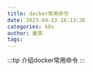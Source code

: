 ```yaml
---
title: docker常用命令
date: 2023-04-13 16:13:26
categories: k8s
author: 童荣
tags:
---
```


:::tip
介绍docker常用命令
:::

<!-- more -->
